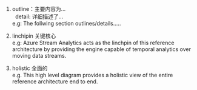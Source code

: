 1. outline：主要内容为...  
   detail: 详细描述了...  
e.g: The follwing section outlines/details.....

2. linchipin 关键核心  
e.g:  Azure Stream Analytics acts as the linchpin of this reference architecture by providing the engine capable of temporal analytics over moving data streams. 

3. holistic 全面的  
e.g. This high level diagram provides a holistic view of the entire reference architecture end to end. 
 
